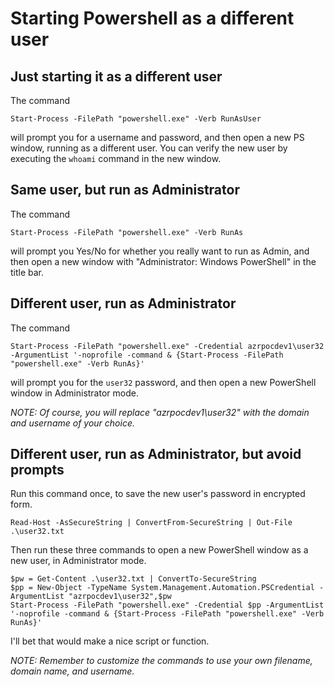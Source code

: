 # Starting Powershell as a different user

## Just starting it as a different user

The command
```
Start-Process -FilePath "powershell.exe" -Verb RunAsUser
```
will prompt you for a username and password, and then open a new
PS window, running as a different user. You can verify the new
user by executing the `whoami` command in the new window.

## Same user, but run as Administrator

The command
```
Start-Process -FilePath "powershell.exe" -Verb RunAs
```
will prompt you Yes/No for whether you really want to run as Admin,
and then open a new window with "Administrator: Windows PowerShell" in the
title bar.

## Different user, run as Administrator

The command
```
Start-Process -FilePath "powershell.exe" -Credential azrpocdev1\user32 -ArgumentList '-noprofile -command & {Start-Process -FilePath "powershell.exe" -Verb RunAs}'
```
will prompt you for the `user32` password, and then open a new PowerShell
window in Administrator mode.

_NOTE: Of course, you will replace "azrpocdev1\user32" with the domain and 
username of your choice._

## Different user, run as Administrator, but avoid prompts

Run this command once, to save the new user's password in encrypted form.
```
Read-Host -AsSecureString | ConvertFrom-SecureString | Out-File .\user32.txt
```

Then run these three commands to open a new PowerShell window as a new user, in
Administrator mode.
```
$pw = Get-Content .\user32.txt | ConvertTo-SecureString
$pp = New-Object -TypeName System.Management.Automation.PSCredential -ArgumentList "azrpocdev1\user32",$pw
Start-Process -FilePath "powershell.exe" -Credential $pp -ArgumentList '-noprofile -command & {Start-Process -FilePath "powershell.exe" -Verb RunAs}'
```

I'll bet that would make a nice script or function.

_NOTE: Remember to customize the commands to use your own filename, domain
name, and username._

